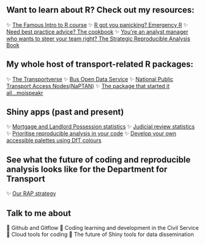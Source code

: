 ## Want to learn about R? Check out my resources:

✨ [The Famous Intro to R course](https://department-for-transport.github.io/intro_R/)
✨ [R got you panicking? Emergency R](https://department-for-transport.github.io/emergency_r/)
✨ [Need best practice advice? The cookbook](https://department-for-transport.github.io/R-cookbook/index.html)
✨ [You're an analyst manager who wants to steer your team right? The Strategic Reproducible Analysis Book](https://department-for-transport.github.io/reproducible_analysis_guidance/)

## My whole host of transport-related R packages:

✨ [The Transportverse](https://github.com/department-for-transport-public/transportverse)
✨ [Bus Open Data Service](https://cran.r-project.org/package=bodsr)
✨ [National Public Transport Access Nodes(NaPTAN)](https://cran.r-project.org/package=naptanr)
✨ [The package that started it all...mojspeakr](https://github.com/moj-analytical-services/mojspeakr)

## Shiny apps (past and present)

✨ [Mortgage and Landlord Possession statistics](https://mlp-app.apps.alpha.mojanalytics.xyz/)
✨ [Judicial review statistics](https://judicial-reviews-app.apps.alpha.mojanalytics.xyz/)
✨ [Prioritise reproducible analysis in your code](https://fran-bryden-dft.shinyapps.io/rap_report)
✨ [Develop your own accessible palettes using DfT colours](https://fran-bryden-dft.shinyapps.io/chart_accessibility-main/)

## See what the future of coding and reproducible analysis looks like for the Department for Transport 

✨ [Our RAP strategy](https://www.gov.uk/government/publications/standards-for-official-statistics-published-by-the-department-for-transport/analysis-function-rap-strategy-2023-implementation-plan-at-dft)

## Talk to me about

💬 Github and Gitflow
💬 Coding learning and development in the Civil Service
💬 Cloud tools for coding
💬 The future of Shiny tools for data dissemination
